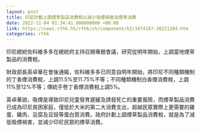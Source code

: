 ```yaml
---
layout: post
title: 印尼計劃上調煙草製品消費稅以減少吸煙禍害及煙草消費
date: 2022-11-04 01:34:41.000000000 +08:00
link: https://news.rthk.hk/rthk/ch/component/k2/1674167-20221104.htm
categories: rthk
---
```


印尼總統佐科維多多在總統府主持召開專題會議，研究從明年開始，上調當地煙草製品的消費稅。

財政部長英卓華在會後通報，佐科維多多已同意自明年開始，將印尼不同種類機制的丁香煙消費稅，上調11.5%至11.75%不等；不同種類機制白香煙消費稅，上調11%至12%不等；傳統手卷丁香煙消費稅上調5%。

英卓華說，吸煙是導致印尼兒童發育遲緩及誘發死亡的重要風險，而煙草製品消費已成為印尼貧困家庭，僅低於大米的第二大消費支出，超越民眾實際上更需要的雞蛋、雞肉、豆腐及豆豉等蛋白質消費。政府計劃上調煙草製品消費稅，就是為了減低吸煙禍害，並減少印尼民眾的煙草消費。

